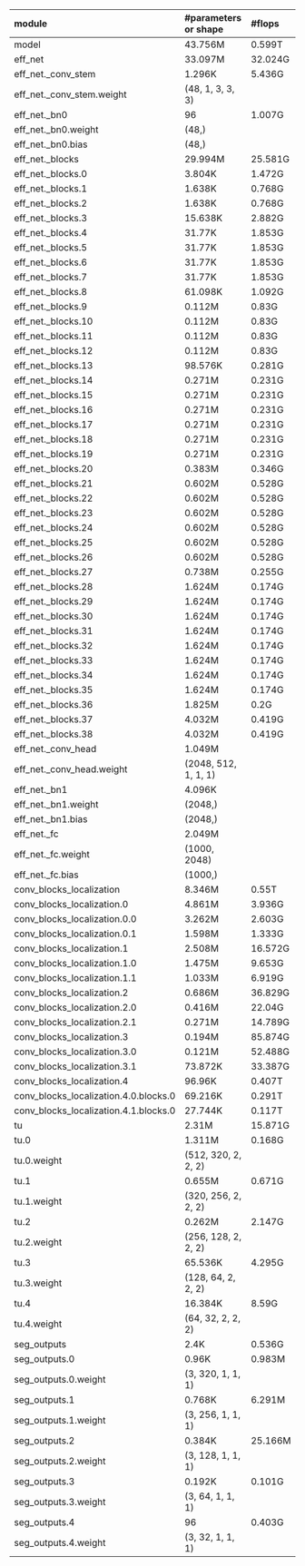 | module                                   | #parameters or shape    | #flops     |
|:-----------------------------------------|:------------------------|:-----------|
| model                                    | 43.756M                 | 0.599T     |
|  eff_net                                 |  33.097M                |  32.024G   |
|   eff_net._conv_stem                     |   1.296K                |   5.436G   |
|    eff_net._conv_stem.weight             |    (48, 1, 3, 3, 3)     |            |
|   eff_net._bn0                           |   96                    |   1.007G   |
|    eff_net._bn0.weight                   |    (48,)                |            |
|    eff_net._bn0.bias                     |    (48,)                |            |
|   eff_net._blocks                        |   29.994M               |   25.581G  |
|    eff_net._blocks.0                     |    3.804K               |    1.472G  |
|    eff_net._blocks.1                     |    1.638K               |    0.768G  |
|    eff_net._blocks.2                     |    1.638K               |    0.768G  |
|    eff_net._blocks.3                     |    15.638K              |    2.882G  |
|    eff_net._blocks.4                     |    31.77K               |    1.853G  |
|    eff_net._blocks.5                     |    31.77K               |    1.853G  |
|    eff_net._blocks.6                     |    31.77K               |    1.853G  |
|    eff_net._blocks.7                     |    31.77K               |    1.853G  |
|    eff_net._blocks.8                     |    61.098K              |    1.092G  |
|    eff_net._blocks.9                     |    0.112M               |    0.83G   |
|    eff_net._blocks.10                    |    0.112M               |    0.83G   |
|    eff_net._blocks.11                    |    0.112M               |    0.83G   |
|    eff_net._blocks.12                    |    0.112M               |    0.83G   |
|    eff_net._blocks.13                    |    98.576K              |    0.281G  |
|    eff_net._blocks.14                    |    0.271M               |    0.231G  |
|    eff_net._blocks.15                    |    0.271M               |    0.231G  |
|    eff_net._blocks.16                    |    0.271M               |    0.231G  |
|    eff_net._blocks.17                    |    0.271M               |    0.231G  |
|    eff_net._blocks.18                    |    0.271M               |    0.231G  |
|    eff_net._blocks.19                    |    0.271M               |    0.231G  |
|    eff_net._blocks.20                    |    0.383M               |    0.346G  |
|    eff_net._blocks.21                    |    0.602M               |    0.528G  |
|    eff_net._blocks.22                    |    0.602M               |    0.528G  |
|    eff_net._blocks.23                    |    0.602M               |    0.528G  |
|    eff_net._blocks.24                    |    0.602M               |    0.528G  |
|    eff_net._blocks.25                    |    0.602M               |    0.528G  |
|    eff_net._blocks.26                    |    0.602M               |    0.528G  |
|    eff_net._blocks.27                    |    0.738M               |    0.255G  |
|    eff_net._blocks.28                    |    1.624M               |    0.174G  |
|    eff_net._blocks.29                    |    1.624M               |    0.174G  |
|    eff_net._blocks.30                    |    1.624M               |    0.174G  |
|    eff_net._blocks.31                    |    1.624M               |    0.174G  |
|    eff_net._blocks.32                    |    1.624M               |    0.174G  |
|    eff_net._blocks.33                    |    1.624M               |    0.174G  |
|    eff_net._blocks.34                    |    1.624M               |    0.174G  |
|    eff_net._blocks.35                    |    1.624M               |    0.174G  |
|    eff_net._blocks.36                    |    1.825M               |    0.2G    |
|    eff_net._blocks.37                    |    4.032M               |    0.419G  |
|    eff_net._blocks.38                    |    4.032M               |    0.419G  |
|   eff_net._conv_head                     |   1.049M                |            |
|    eff_net._conv_head.weight             |    (2048, 512, 1, 1, 1) |            |
|   eff_net._bn1                           |   4.096K                |            |
|    eff_net._bn1.weight                   |    (2048,)              |            |
|    eff_net._bn1.bias                     |    (2048,)              |            |
|   eff_net._fc                            |   2.049M                |            |
|    eff_net._fc.weight                    |    (1000, 2048)         |            |
|    eff_net._fc.bias                      |    (1000,)              |            |
|  conv_blocks_localization                |  8.346M                 |  0.55T     |
|   conv_blocks_localization.0             |   4.861M                |   3.936G   |
|    conv_blocks_localization.0.0          |    3.262M               |    2.603G  |
|    conv_blocks_localization.0.1          |    1.598M               |    1.333G  |
|   conv_blocks_localization.1             |   2.508M                |   16.572G  |
|    conv_blocks_localization.1.0          |    1.475M               |    9.653G  |
|    conv_blocks_localization.1.1          |    1.033M               |    6.919G  |
|   conv_blocks_localization.2             |   0.686M                |   36.829G  |
|    conv_blocks_localization.2.0          |    0.416M               |    22.04G  |
|    conv_blocks_localization.2.1          |    0.271M               |    14.789G |
|   conv_blocks_localization.3             |   0.194M                |   85.874G  |
|    conv_blocks_localization.3.0          |    0.121M               |    52.488G |
|    conv_blocks_localization.3.1          |    73.872K              |    33.387G |
|   conv_blocks_localization.4             |   96.96K                |   0.407T   |
|    conv_blocks_localization.4.0.blocks.0 |    69.216K              |    0.291T  |
|    conv_blocks_localization.4.1.blocks.0 |    27.744K              |    0.117T  |
|  tu                                      |  2.31M                  |  15.871G   |
|   tu.0                                   |   1.311M                |   0.168G   |
|    tu.0.weight                           |    (512, 320, 2, 2, 2)  |            |
|   tu.1                                   |   0.655M                |   0.671G   |
|    tu.1.weight                           |    (320, 256, 2, 2, 2)  |            |
|   tu.2                                   |   0.262M                |   2.147G   |
|    tu.2.weight                           |    (256, 128, 2, 2, 2)  |            |
|   tu.3                                   |   65.536K               |   4.295G   |
|    tu.3.weight                           |    (128, 64, 2, 2, 2)   |            |
|   tu.4                                   |   16.384K               |   8.59G    |
|    tu.4.weight                           |    (64, 32, 2, 2, 2)    |            |
|  seg_outputs                             |  2.4K                   |  0.536G    |
|   seg_outputs.0                          |   0.96K                 |   0.983M   |
|    seg_outputs.0.weight                  |    (3, 320, 1, 1, 1)    |            |
|   seg_outputs.1                          |   0.768K                |   6.291M   |
|    seg_outputs.1.weight                  |    (3, 256, 1, 1, 1)    |            |
|   seg_outputs.2                          |   0.384K                |   25.166M  |
|    seg_outputs.2.weight                  |    (3, 128, 1, 1, 1)    |            |
|   seg_outputs.3                          |   0.192K                |   0.101G   |
|    seg_outputs.3.weight                  |    (3, 64, 1, 1, 1)     |            |
|   seg_outputs.4                          |   96                    |   0.403G   |
|    seg_outputs.4.weight                  |    (3, 32, 1, 1, 1)     |            |